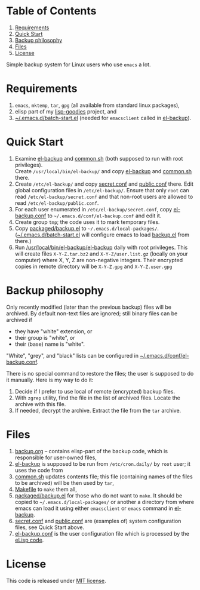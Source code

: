 
# Table of Contents

1.  [Requirements](#org16f9c33)
2.  [Quick Start](#org9a9b6e3)
3.  [Backup philosophy](#org0c328c4)
4.  [Files](#org507bbe9)
5.  [License](#org4bf91b1)

Simple backup system for Linux users who use `emacs` a lot.


<a id="org16f9c33"></a>

# Requirements

1.  `emacs`, `mktemp`, `tar`, `gpg` (all available from standard linux packages),
2.  elisp part of my [lisp-goodies](https://github.com/chalaev/lisp-goodies) project, and
3.  [~/.emacs.d/batch-start.el](https://github.com/chalaev/lisp-goodies/blob/master/packaged/batch-start.el) (needed for `emacsclient` called in [el-backup](el-backup)).


<a id="org9a9b6e3"></a>

# Quick Start

1.  Examine [el-backup](el-backup) and [common.sh](common.sh) (both supposed to run with root privileges).  
    Create `/usr/local/bin/el-backup/` and copy [el-backup](el-backup) and [common.sh](common.sh) there.
2.  Create `/etc/el-backup/` and copy [secret.conf](secret.conf) and [public.conf](public.conf) there.
    Edit global configuration files in `/etc/el-backup/`. Ensure that only `root` can read `/etc/el-backup/secret.conf`
    and that non-root users are allowed to read  `/etc/el-backup/public.conf`.
3.  For each user enumerated in `/etc/el-backup/secret.conf`, copy [el-backup.conf](el-backup.conf) to `~/.emacs.d/conf/el-backup.conf`
    and edit it.
4.  Create group `tmp`; the code uses it to mark temporary files.
5.  Copy [packaged/backup.el](packaged/backup.el) to `~/.emacs.d/local-packages/`.
    ([~/.emacs.d/batch-start.el](https://github.com/chalaev/lisp-goodies/blob/master/packaged/batch-start.el) will configure emacs to load [backup.el](packaged/backup.el) from there.)
6.  Run [/usr/local/bin/el-backup/el-backup](el-backup) daily with root privileges.
    This will create files `X-Y-Z.tar.bz2` and `X-Y-Z/user.list.gz` (locally on your computer) where X, Y, Z are non-negative integers.
    Their encrypted copies in remote directory will be `X-Y-Z.gpg` and `X-Y-Z.user.gpg`


<a id="org0c328c4"></a>

# Backup philosophy

Only recently modified (later than the previous backup) files will be archived.
By default non-text files are ignored; still binary files can be archived if

-   they have "white" extension, or
-   their group is "white", or
-   their (base) name  is "white".

"White", "grey", and "black" lists can be configured in  [~/.emacs.d/conf/el-backup.conf](el-backup.conf).

There is no special command to restore the files; the user is supposed to do it manually. Here is my way to do it:

1.  Decide if I prefer to use local of remote (encrypted) backup files.
2.  With `zgrep` utility, find the file in the list of archived files. Locate the archive with this file.
3.  If needed, decrypt the archive. Extract the file from the `tar` archive.


<a id="org507bbe9"></a>

# Files

1.  [backup.org](backup.org) – contains elisp-part of the backup code, which is responsible for user-owned files,
2.  [el-backup](el-backup) is supposed to be run from `/etc/cron.daily/`  by `root` user; it uses the code from
3.  [common.sh](common.sh) updates contents file; this file (containing names of the files to be archived) will be then used by `tar`,
4.  [Makefile](Makefile) to `make` them all,
5.  [packaged/backup.el](packaged/backup.el) for those who do not want to `make`. It should be copied to `~/.emacs.d/local-packages/` or another a directory from where emacs can load it using
    either `emacsclient` or `emacs` command in [el-backup](el-backup).
6.  [secret.conf](secret.conf) and [public.conf](public.conf) are (examples of) system configuration files, see Quick Start above.
7.  [el-backup.conf](el-backup.conf) is the user configuration file which is processed by the [eLisp code](packaged/backup.el).


<a id="org4bf91b1"></a>

# License

This code is released under [MIT license](https://mit-license.org/).

